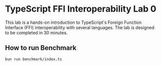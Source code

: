 # TypeScript FFI Interoperability Lab 0

This lab is a hands-on introduction to TypeScript's Foreign Function Interface (FFI) interoperability with several languages. The lab is designed to be completed in 30 minutes.

## How to run Benchmark

```bash
bun run benchmark/index.ts
```
